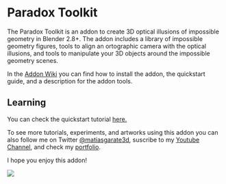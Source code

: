 
# Paradox Toolkit
The Paradox Toolkit is an addon to create 3D optical illusions of impossible geometry in Blender 2.8+. 
The addon includes a library of impossible geometry figures, tools to align an ortographic camera with the optical illusions, and tools to manipulate your 3D objects around the impossible geometry scenes.

In the [Addon Wiki](https://github.com/matgarate/Blender_ParadoxToolkit/wiki/) you can find how to install the addon, the quickstart guide, and a description for the addon tools.

## Learning
You can check the quickstart tutorial [here.](https://youtu.be/tf6iKm49Eyk)

To see more tutorials, experiments, and artworks using this addon you can also follow me on Twitter [@matiasgarate3d](https://twitter.com/matiasgarate3d), suscribe to my [Youtube Channel](https://www.youtube.com/channel/UCctucQL4rpmhF3HywLiPzMA), and check my [portfolio](https://www.behance.net/matiasgarate3d).



I hope you enjoy this addon!

![](https://raw.githubusercontent.com/wiki/matgarate/Blender_ParadoxToolkit/img_sample/Library.png)



